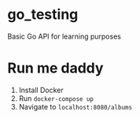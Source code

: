 # go_testing

Basic Go API for learning purposes

# Run me daddy

1. Install Docker
2. Run `docker-compose up`
3. Navigate to `localhost:8080/albums`
